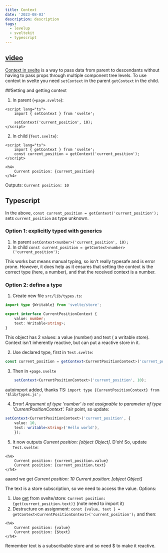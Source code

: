 ```yaml
---
title: Context
date: '2023-08-03'
description: description
tags:
  - levelup
  - sveltekit
  - typescript
---
```

## [video](https://levelup.video/tutorials/svelte-and-typescript/context)

[Context in svelte](https://svelte.dev/docs/svelte#setcontext) is a way to pass data from parent to descendants without having to pass props through multiple component tree levels. To use context in svelte you need ```setContext``` in the parent ```getContext``` in the child.

##Setting and getting context
1. In parent (```+page.svelte```):

```
<script lang="ts">
	import { setContext } from 'svelte';

	setContext('current_position', 10);
</script>
```

2. In child (```Test.svelte```):

```
<script lang="ts">
	import { getContext } from 'svelte';
	const current_position = getContext('current_position');
</script>

<h4>
	Current position: {current_position}
</h4>

```

Outputs: ```Current position: 10```


## Typescript
In the above, ```const current_position = getContext('current_position');``` sets ```current_position``` as type unknown.

### Option 1: explicitly typed with generics
1. In parent ```setContext<number>('current_position', 10);```
2. In child ```const current_position = getContext<number>('current_position');```

This works but means manual typing, so isn't really typesafe and is error prone. However, it does help as it ensures that setting the context is the correct type (here, a number), and that the received context is a number.

### Option 2: define a type

1. Create new file ```src/lib/types.ts```:

```typescript
import type {Writable} from 'svelte/store';

export interface CurrentPositionContext {
    value: number;
    text: Writable<string>;
}
```

This object has 2 values: a value (number) and text ( a writable store). Context isn't inherently reactive, but can put a reactive store in it.

2. Use declared type, first in ```Test.svelte```:

```typescript
const current_position = getContext<CurrentPositionContext>('current_position');```
```

3. Then in ```+page.svelte```

```typescript
	setContext<CurrentPositionContext>('current_position', 10);
```

autoimport added, thanks TS: ```import type {CurrentPositionContext} from '$lib/types.js';```

4. Error! _Argument of type 'number' is not assignable to parameter of type 'CurrentPositionContext'._  Fair point, so update:

```typescript
setContext<CurrentPositionContext>('current_position', {
	value: 10,
	text: writable<string>('Hello world'),
	});
```

5. It now outputs _Current position: [object Object]_. D'oh! So, update ```Test.svelte```:


```
<h4>
	Current position: {current_position.value}
	Current position: {current_position.text}
</h4>
```

aaand we get
_Current position: 10 Current position: [object Object]_

The text is a store subscription, so we need to access the value.
Options:

1. Use [get](https://svelte.dev/docs/svelte-store#get) from svelte/store: ```Current position: {get(current_position.text)}``` (note need to import it)
2. Destructure on assignment: ```const {value, text } = getContext<CurrentPositionContext>('current_position');``` and then:

```
<h4>
	Current position: {value}
	Current position: {$text}
</h4>
```
Remember text is a subscribable store and so need $ to make it reactive.
